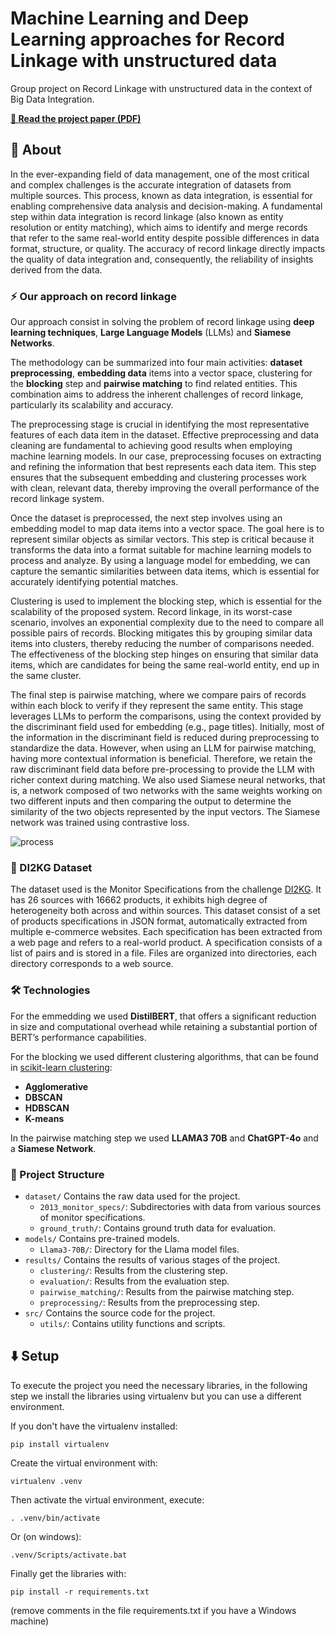 # Machine Learning and Deep Learning approaches for Record Linkage with unstructured data
Group project on Record Linkage with unstructured data in the context of Big Data Integration.

**[📄 Read the project paper (PDF)](ML_and_DL_approaches_for_Record_Linkage_with_unstructured_data.pdf)**

## 🔎 About
In the ever-expanding field of data management, one of the most critical and complex challenges is the accurate integration of datasets from multiple sources. This process, known
as data integration, is essential for enabling comprehensive data analysis and decision-making. A fundamental step within data integration is record linkage (also known as entity resolution or entity matching), which aims to identify and merge records that refer
to the same real-world entity despite possible differences in data format, structure, or
quality. The accuracy of record linkage directly impacts the quality of data integration
and, consequently, the reliability of insights derived from the data.

### ⚡ Our approach on record linkage
Our approach consist in solving the problem of record linkage using **deep learning techniques**, **Large Language Models** (LLMs) and **Siamese Networks**. 

The methodology can be summarized into four main activities: **dataset preprocessing**, **embedding data** items into a vector space, clustering for the **blocking** step and **pairwise matching** to find related entities.
This combination aims to address the inherent challenges of record linkage, particularly its scalability and accuracy.

The preprocessing stage is crucial in identifying the most representative features of each data item in the dataset. Effective preprocessing and data cleaning are fundamental to achieving good results when employing machine learning models. In our case, preprocessing focuses on extracting and refining the information that best represents each data item. 
This step ensures that the subsequent embedding and clustering processes work with clean, relevant data, thereby improving the overall performance of the record linkage system. 

Once the dataset is preprocessed, the next step involves using an embedding model to map data items into a vector space. The goal here is to represent similar objects as similar vectors. This step is critical because it transforms the data into a format suitable for machine learning models to process and analyze. By using a language model for embedding, we can capture the semantic similarities between data items, which is essential for accurately identifying potential matches. 

Clustering is used to implement the blocking step, which is essential for the scalability of the proposed system. Record linkage, in its worst-case scenario, involves an exponential complexity due to the need to compare all possible pairs of records. Blocking mitigates this by grouping similar data items into clusters, thereby reducing the number of comparisons needed. The effectiveness of the blocking step hinges on ensuring that similar data items, which are candidates for being the same real-world entity, end up in the same cluster. 

The final step is pairwise matching, where we compare pairs of records within each block to verify if they represent
the same entity. This stage leverages LLMs to perform the comparisons, using the context provided by the discriminant field used for embedding (e.g., page titles). Initially, most of the information in the discriminant field is reduced during preprocessing to standardize
the data. However, when using an LLM for pairwise matching, having more contextual information is beneficial. Therefore, we retain the raw discriminant field data before pre-processing to provide the LLM with richer context during matching. 
We also used Siamese neural networks, that is, a network composed of two networks with the same weights working on two different inputs and then comparing the output to determine the similarity of the two objects represented by the input vectors. The Siamese network was trained using contrastive loss.

![process](docs/images/process.png)

### 📒 DI2KG Dataset
The dataset used is the Monitor Specifications from the challenge [DI2KG](http://di2kg.inf.uniroma3.it/datasets.html). It has 26 sources with 16662 products, it exhibits high degree of heterogeneity both across and within sources.
This dataset consist of a set of products specifications in JSON format, automatically extracted from multiple e-commerce websites.
Each specification has been extracted from a web page and refers to a real-world product. A specification consists of a list of pairs and is stored in a file. Files are organized into directories, each directory corresponds to a web source. 

### 🛠️ Technologies
For the emmedding we used **DistilBERT**, that offers a significant reduction in size and computational overhead
while retaining a substantial portion of BERT’s performance capabilities.

For the blocking we used different clustering algorithms, that can be found in [scikit-learn clustering](https://scikit-learn.org/stable/api/sklearn.cluster.html):
- **Agglomerative**
- **DBSCAN**
- **HDBSCAN**
- **K-means**

In the pairwise matching step we used **LLAMA3 70B** and **ChatGPT-4o** and a **Siamese Network**.

### 🧬 Project Structure
- `dataset/` Contains the raw data used for the project.
  - `2013_monitor_specs/`: Subdirectories with data from various sources of monitor specifications.
  - `ground_truth/`: Contains ground truth data for evaluation.
- `models/` Contains pre-trained models.
  - `Llama3-70B/`: Directory for the Llama model files.
- `results/` Contains the results of various stages of the project.
  - `clustering/`: Results from the clustering step.
  - `evaluation/`: Results from the evaluation step.
  - `pairwise_matching/`: Results from the pairwise matching step.
  - `preprocessing/`: Results from the preprocessing step.
- `src/` Contains the source code for the project.
  - `utils/`: Contains utility functions and scripts.

## ⬇️ Setup
To execute the project you need the necessary libraries, in the following step we install the libraries using virtualenv but you can use a different environment.

If you don't have the virtualenv installed:
```
pip install virtualenv
```
Create the virtual environment with:
```
virtualenv .venv
```
Then activate the virtual environment, execute:
```
. .venv/bin/activate
```
Or (on windows):
```
.venv/Scripts/activate.bat
```
Finally get the libraries with:
```
pip install -r requirements.txt
```
(remove comments in the file requirements.txt if you have a Windows machine)
